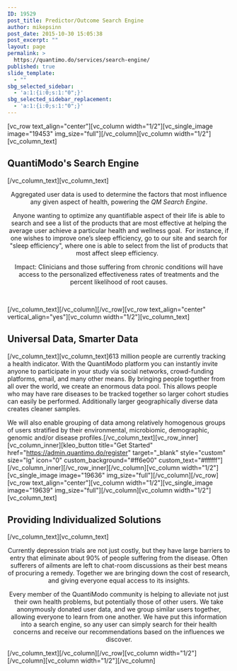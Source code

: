 ```yaml
---
ID: 19529
post_title: Predictor/Outcome Search Engine
author: mikepsinn
post_date: 2015-10-30 15:05:38
post_excerpt: ""
layout: page
permalink: >
  https://quantimo.do/services/search-engine/
published: true
slide_template:
  - ""
sbg_selected_sidebar:
  - 'a:1:{i:0;s:1:"0";}'
sbg_selected_sidebar_replacement:
  - 'a:1:{i:0;s:1:"0";}'
---
```

[vc_row text_align="center"][vc_column width="1/2"][vc_single_image image="19453" img_size="full"][/vc_column][vc_column width="1/2"][vc_column_text]
<h2>QuantiModo's Search Engine</h2>
[/vc_column_text][vc_column_text]
<p style="text-align: center;"><span style="font-weight: 400;">Aggregated user data is used to determine the factors that most influence any given aspect of health, powering the </span><i>QM Search Engine</i><span style="font-weight: 400;">.</span></p>
<p style="text-align: center;"><span style="font-weight: 400;">Anyone wanting to optimize any quantifiable aspect of their life is able to search and see a list of the products that are most effective at helping the average user achieve a particular health and wellness goal.  For instance, if one wishes to improve one’s sleep efficiency, go to our site and search for "sleep efficiency", where one is able to select from the list of products that most affect sleep efficiency.  </span></p>
<p style="text-align: center;"><span style="font-weight: 400;">Impact: Clinicians and those suffering from chronic conditions will have access to the personalized effectiveness rates of treatments and the percent likelihood of root causes.</span></p>
<p style="text-align: center;"><span style="font-weight: 400;">  </span></p>
[/vc_column_text][/vc_column][/vc_row][vc_row text_align="center" vertical_align="yes"][vc_column width="1/2"][vc_column_text]
<h2>Universal Data, Smarter Data</h2>
[/vc_column_text][vc_column_text]613 million people are currently tracking a health indicator. With the QuantiModo platform you can instantly invite anyone to participate in your study via social networks, crowd-funding platforms, email, and many other means. By bringing people together from all over the world, we create an enormous data pool. This allows people who may have rare diseases to be tracked together so larger cohort studies can easily be performed. Additionally larger geographically diverse data creates cleaner samples.

We will also enable grouping of data among relatively homogenous groups of users stratified by their environmental, microbiomic, demographic, genomic and/or disease profiles.[/vc_column_text][vc_row_inner][vc_column_inner][kleo_button title="Get Started" href="https://admin.quantimo.do/register" target="_blank" style="custom" size="lg" icon="0" custom_background="#ff6e00" custom_text="#ffffff"][/vc_column_inner][/vc_row_inner][/vc_column][vc_column width="1/2"][vc_single_image image="19636" img_size="full"][/vc_column][/vc_row][vc_row text_align="center"][vc_column width="1/2"][vc_single_image image="19639" img_size="full"][/vc_column][vc_column width="1/2"][vc_column_text]
<h2>Providing Individualized Solutions</h2>
[/vc_column_text][vc_column_text]
<p style="text-align: center;">Currently depression trials are not just costly, but they have large barriers to entry that eliminate about 90% of people suffering from the disease. Often sufferers of ailments are left to chat-room discussions as their best means of procuring a remedy. Together we are bringing down the cost of research, and giving everyone equal access to its insights.</p>
<p style="text-align: center;">Every member of the QuantiModo community is helping to alleviate not just their own health problems, but potentially those of other users. We take anonymously donated user data, and we group similar users together, allowing everyone to learn from one another. We have put this information into a search engine, so any user can simply search for their health concerns and receive our recommendations based on the influences we discover.</p>
[/vc_column_text][/vc_column][/vc_row][vc_column width="1/2"][/vc_column][vc_column width="1/2"][/vc_column]